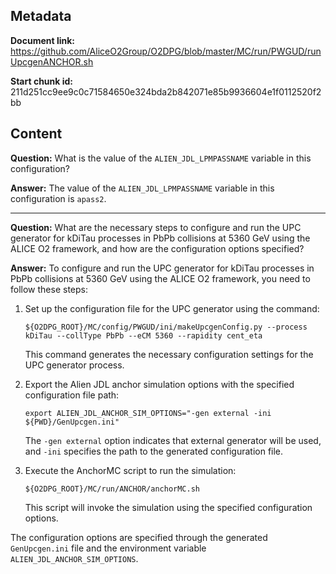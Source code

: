 ## Metadata

**Document link:** https://github.com/AliceO2Group/O2DPG/blob/master/MC/run/PWGUD/runUpcgenANCHOR.sh

**Start chunk id:** 211d251cc9ee9c0c71584650e324bda2b842071e85b9936604e1f0112520f2bb

## Content

**Question:** What is the value of the `ALIEN_JDL_LPMPASSNAME` variable in this configuration?

**Answer:** The value of the `ALIEN_JDL_LPMPASSNAME` variable in this configuration is `apass2`.

---

**Question:** What are the necessary steps to configure and run the UPC generator for kDiTau processes in PbPb collisions at 5360 GeV using the ALICE O2 framework, and how are the configuration options specified?

**Answer:** To configure and run the UPC generator for kDiTau processes in PbPb collisions at 5360 GeV using the ALICE O2 framework, you need to follow these steps:

1. Set up the configuration file for the UPC generator using the command:
   ```
   ${O2DPG_ROOT}/MC/config/PWGUD/ini/makeUpcgenConfig.py --process kDiTau --collType PbPb --eCM 5360 --rapidity cent_eta
   ```
   This command generates the necessary configuration settings for the UPC generator process.

2. Export the Alien JDL anchor simulation options with the specified configuration file path:
   ```
   export ALIEN_JDL_ANCHOR_SIM_OPTIONS="-gen external -ini ${PWD}/GenUpcgen.ini"
   ```
   The `-gen external` option indicates that external generator will be used, and `-ini` specifies the path to the generated configuration file.

3. Execute the AnchorMC script to run the simulation:
   ```
   ${O2DPG_ROOT}/MC/run/ANCHOR/anchorMC.sh
   ```
   This script will invoke the simulation using the specified configuration options.

The configuration options are specified through the generated `GenUpcgen.ini` file and the environment variable `ALIEN_JDL_ANCHOR_SIM_OPTIONS`.